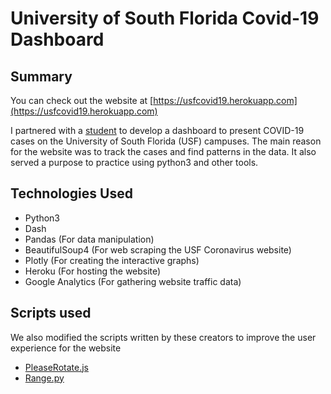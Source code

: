 # University of South Florida Covid-19 Dashboard

## Summary
You can check out the website at [https://usfcovid19.herokuapp.com](https://usfcovid19.herokuapp.com)

I partnered with a [student](https://github.com/Rafael1321/USF-COVID-19) to develop a dashboard to present COVID-19 cases on the University of South Florida (USF) campuses. The main reason for the website was to track the cases and find patterns in the data. It also served a purpose to practice using python3 and other tools. 

## Technologies Used
* Python3
* Dash
* Pandas (For data manipulation)
* BeautifulSoup4 (For web scraping the USF Coronavirus website)
* Plotly (For creating the interactive graphs)
* Heroku (For hosting the website)
* Google Analytics (For gathering website traffic data)

## Scripts used
We also modified the scripts written by these creators to improve the user experience for the website

* [PleaseRotate.js](https://github.com/arscan/pleaserotate.js)
* [Range.py](https://github.com/danio/plotly_tools/blob/master/range.py)

